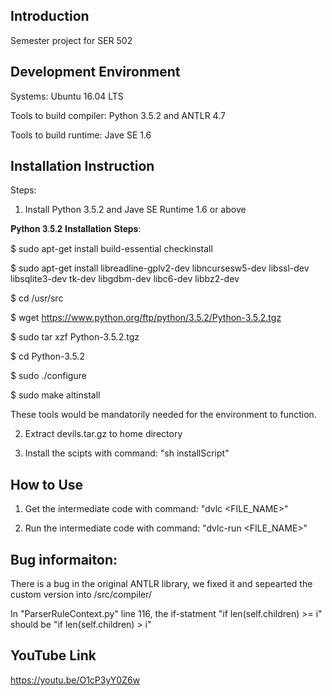 ## Introduction
Semester project for SER 502

## Development Environment
Systems: Ubuntu 16.04 LTS

Tools to build compiler: Python 3.5.2 and ANTLR 4.7

Tools to build runtime: Jave SE 1.6

## Installation Instruction
Steps:

1. Install Python 3.5.2 and Jave SE Runtime 1.6 or above

𝐏𝐲𝐭𝐡𝐨𝐧 𝟑.𝟓.𝟐 𝐈𝐧𝐬𝐭𝐚𝐥𝐥𝐚𝐭𝐢𝐨𝐧 𝐒𝐭𝐞𝐩𝐬:

$ sudo apt-get install build-essential checkinstall

$ sudo apt-get install libreadline-gplv2-dev libncursesw5-dev libssl-dev libsqlite3-dev tk-dev libgdbm-dev libc6-dev libbz2-dev

$ cd /usr/src

$ wget https://www.python.org/ftp/python/3.5.2/Python-3.5.2.tgz

$ sudo tar xzf Python-3.5.2.tgz

$ cd Python-3.5.2

$ sudo ./configure

$ sudo make altinstall

These tools would be mandatorily needed for the environment to function.

2. Extract devils.tar.gz to home directory

3. Install the scipts with command: "sh installScript"

## How to Use
1. Get the intermediate code with command: "dvlc <FILE_NAME>"

2. Run the intermediate code with command: "dvlc-run <FILE_NAME>"

## Bug informaiton:
There is a bug in the original ANTLR library, we fixed it and sepearted the custom version into /src/compiler/

In "ParserRuleContext.py" line 116, the if-statment "if len(self.children) >= i" should be "if len(self.children) > i" 

## YouTube Link
https://youtu.be/O1cP3yY0Z6w
